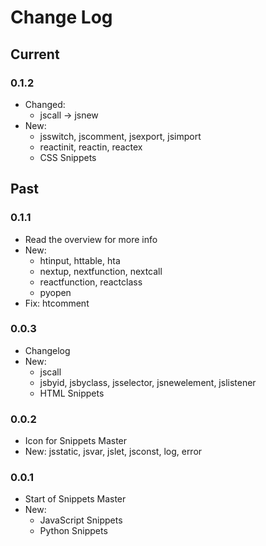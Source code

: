 # Change Log

## Current
### 0.1.2
- Changed:
    - jscall -> jsnew
- New:
    - jsswitch, jscomment, jsexport, jsimport
    - reactinit, reactin, reactex
    - CSS Snippets

## Past
### 0.1.1
- Read the overview for more info
- New:
    - htinput, httable, hta
    - nextup, nextfunction, nextcall
    - reactfunction, reactclass
    - pyopen
- Fix: htcomment

### 0.0.3
- Changelog
- New:
    - jscall
    - jsbyid, jsbyclass, jsselector, jsnewelement, jslistener
    - HTML Snippets

### 0.0.2
- Icon for Snippets Master
- New: jsstatic, jsvar, jslet, jsconst, log, error

### 0.0.1
- Start of Snippets Master
- New:
    - JavaScript Snippets
    - Python Snippets
